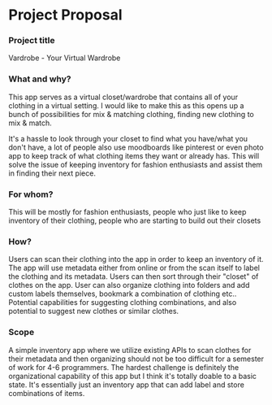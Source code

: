 # Project Proposal

### Project title

Vardrobe - Your Virtual Wardrobe

### What and why?

This app serves as a virtual closet/wardrobe that contains all of your clothing in a virtual setting. I would like to make this as this opens up a bunch of possibilities for mix & matching clothing, finding new clothing to mix & match. 

It's a hassle to look through your closet to find what you have/what you don't have, a lot of people also use moodboards like pinterest or even photo app to keep track of what clothing items they want or already has. This will solve the issue of keeping inventory for fashion enthusiasts and assist them in finding their next piece.

### For whom?

This will be mostly for fashion enthusiasts, people who just like to keep inventory of their clothing, people who are starting to build out their closets

### How?

Users can scan their clothing into the app in order to keep an inventory of it. The app will use metadata either from online or from the scan itself to label the clothing and its metadata. Users can then sort through their "closet" of clothes on the app.  User can also organize clothing into folders and add custom labels themselves, bookmark a combination of clothing etc.. Potential capabilities for suggesting clothing combinations, and also potential to suggest new clothes or similar clothes.

### Scope

A simple inventory app where we utilize existing APIs to scan clothes for their metadata and then organizing should not be too difficult for a semester of work for 4-6 programmers. The hardest challenge is definitely the organizational capability of this app but I think it's totally doable to a basic state. It's essentially just an inventory app that can add label and store combinations of items.